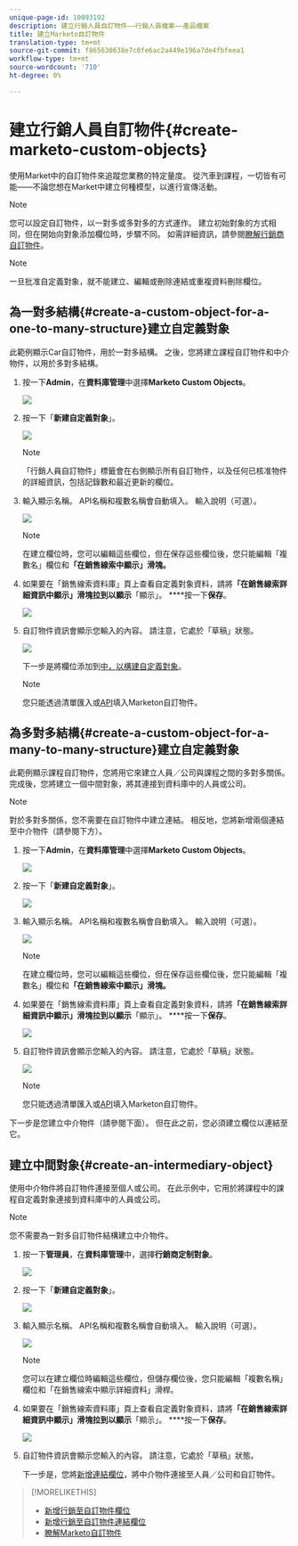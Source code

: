 ```yaml
---
unique-page-id: 10093192
description: 建立行銷人員自訂物件——行銷人員檔案——產品檔案
title: 建立Marketo自訂物件
translation-type: tm+mt
source-git-commit: f865630638e7c0fe6ac2a449e196a7de4fbfeea1
workflow-type: tm+mt
source-wordcount: '710'
ht-degree: 0%

---
```



# 建立行銷人員自訂物件{#create-marketo-custom-objects}

使用Market中的自訂物件來追蹤您業務的特定量度。 從汽車到課程，一切皆有可能——不論您想在Market中建立何種模型，以進行宣傳活動。

>[!NOTE]
>
>您可以設定自訂物件，以一對多或多對多的方式運作。 建立初始對象的方式相同，但在開始向對象添加欄位時，步驟不同。 如需詳細資訊，請參閱[瞭解行銷商自訂物件](/help/marketo/product-docs/administration/marketo-custom-objects/understanding-marketo-custom-objects.md)。

>[!NOTE]
>
>一旦批准自定義對象，就不能建立、編輯或刪除連結或重複資料刪除欄位。

## 為一對多結構{#create-a-custom-object-for-a-one-to-many-structure}建立自定義對象

此範例顯示Car自訂物件，用於一對多結構。 之後，您將建立課程自訂物件和中介物件，以用於多對多結構。

1. 按一下&#x200B;**Admin**，在&#x200B;**資料庫管理**&#x200B;中選擇&#x200B;**Marketo Custom Objects**。

   ![](assets/image2016-1-18-13-3a12-3a19.png)

1. 按一下「**新建自定義對象**」。

   ![](assets/image2016-5-18-16-3a28-3a4.png)

   >[!NOTE]
   >
   >「行銷人員自訂物件」標籤會在右側顯示所有自訂物件，以及任何已核准物件的詳細資訊，包括記錄數和最近更新的欄位。

1. 輸入顯示名稱。 API名稱和複數名稱會自動填入。 輸入說明（可選）。

   ![](assets/image2015-9-15-16-3a29-3a17.png)

   >[!NOTE]
   >
   >在建立欄位時，您可以編輯這些欄位，但在保存這些欄位後，您只能編輯「複數名」欄位和&#x200B;**「在銷售線索中顯示」滑塊。**

1. 如果要在「銷售線索資料庫」頁上查看自定義對象資料，請將&#x200B;**「在銷售線索詳細資訊中顯示」滑塊拉到以顯示**「顯示」。 ****&#x200B;按一下&#x200B;**保存**。

   ![](assets/image2015-9-15-16-3a32-3a2.png)

1. 自訂物件資訊會顯示您輸入的內容。 請注意，它處於「草稿」狀態。

   ![](assets/image2015-9-15-16-3a38-3a22.png)

   下一步是將欄位添加到[中，以構建自定義對象](/help/marketo/product-docs/administration/marketo-custom-objects/add-marketo-custom-object-fields.md)。

   >[!NOTE]
   >
   >您只能透過清單匯入或[API](https://developers.marketo.com/documentation/rest/)填入Marketon自訂物件。

## 為多對多結構{#create-a-custom-object-for-a-many-to-many-structure}建立自定義對象

此範例顯示課程自訂物件，您將用它來建立人員／公司與課程之間的多對多關係。 完成後，您將建立一個中間對象，將其連接到資料庫中的人員或公司。

>[!NOTE]
>
>對於多對多關係，您不需要在自訂物件中建立連結。 相反地，您將新增兩個連結至中介物件（請參閱下方）。

1. 按一下&#x200B;**Admin**，在&#x200B;**資料庫管理**&#x200B;中選擇&#x200B;**Marketo Custom Objects**。

   ![](assets/image2016-1-18-13-3a16-3a25.png)

1. 按一下「**新建自定義對象**」。

   ![](assets/image2016-5-18-16-3a32-3a42.png)

1. 輸入顯示名稱。 API名稱和複數名稱會自動填入。 輸入說明（可選）。

   ![](assets/image2016-1-14-13-3a38-3a46.png)

   >[!NOTE]
   >
   >在建立欄位時，您可以編輯這些欄位，但在保存這些欄位後，您只能編輯「複數名」欄位和&#x200B;**「在銷售線索中顯示」滑塊。**

1. 如果要在「銷售線索資料庫」頁上查看自定義對象資料，請將&#x200B;**「在銷售線索詳細資訊中顯示」滑塊拉到以顯示**「顯示」。 ****&#x200B;按一下&#x200B;**保存**。

   ![](assets/image2016-1-14-13-3a42-3a56.png)

1. 自訂物件資訊會顯示您輸入的內容。 請注意，它處於「草稿」狀態。

   ![](assets/image2016-1-18-8-3a38-3a58.png)

   >[!NOTE]
   >
   >您只能透過清單匯入或[API](https://developers.marketo.com/documentation/rest/)填入Marketon自訂物件。

下一步是您建立中介物件（請參閱下面）。 但在此之前，您必須建立欄位以連結至它。

## 建立中間對象{#create-an-intermediary-object}

使用中介物件將自訂物件連接至個人或公司。 在此示例中，它用於將課程中的課程自定義對象連接到資料庫中的人員或公司。

>[!NOTE]
>
>您不需要為一對多自訂物件結構建立中介物件。

1. 按一下&#x200B;**管理員**，在&#x200B;**資料庫管理**&#x200B;中，選擇&#x200B;**行銷商定制對象**。

   ![](assets/image2016-1-18-13-3a17-3a40.png)

1. 按一下「**新建自定義對象**」。

   ![](assets/image2016-5-18-16-3a33-3a16.png)

1. 輸入顯示名稱。 API名稱和複數名稱會自動填入。 輸入說明（可選）。

   ![](assets/image2016-1-14-14-3a10-3a44.png)

   >[!NOTE]
   >
   >您可以在建立欄位時編輯這些欄位，但儲存欄位後，您只能編輯「複數名稱」欄位和「在銷售線索中顯示詳細資料」滑桿。

1. 如果要在「銷售線索資料庫」頁上查看自定義對象資料，請將&#x200B;**「在銷售線索詳細資訊中顯示」滑塊拉到以顯示**「顯示」。 ****&#x200B;按一下&#x200B;**保存**。

   ![](assets/image2016-1-14-14-3a12-3a49.png)

1. 自訂物件資訊會顯示您輸入的內容。 請注意，它處於「草稿」狀態。

   下一步是，您將[新增連結欄位](/help/marketo/product-docs/administration/marketo-custom-objects/add-marketo-custom-object-link-fields.md)，將中介物件連接至人員／公司和自訂物件。

>[!MORELIKETHIS]
>
>* [新增行銷至自訂物件欄位](/help/marketo/product-docs/administration/marketo-custom-objects/add-marketo-custom-object-fields.md)
>* [新增行銷至自訂物件連結欄位](/help/marketo/product-docs/administration/marketo-custom-objects/add-marketo-custom-object-link-fields.md)
>* [瞭解Marketo自訂物件](/help/marketo/product-docs/administration/marketo-custom-objects/understanding-marketo-custom-objects.md)

